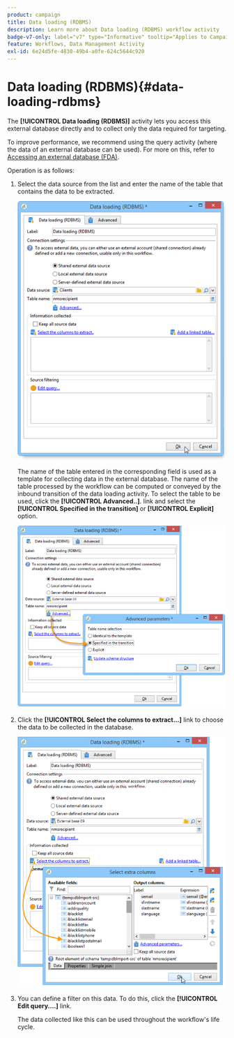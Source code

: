 ```yaml
---
product: campaign
title: Data loading (RDBMS)
description: Learn more about Data loading (RDBMS) workflow activity
badge-v7-only: label="v7" type="Informative" tooltip="Applies to Campaign Classic v7 only"
feature: Workflows, Data Management Activity
exl-id: 6e24d5fe-4830-49b4-a0fe-624c5644c920
---
```

# Data loading (RDBMS){#data-loading-rdbms}



The **[!UICONTROL Data loading (RDBMS)]** activity lets you access this external database directly and to collect only the data required for targeting.

To improve performance, we recommend using the query activity (where the data of an external database can be used). For more on this, refer to [Accessing an external database (FDA)](accessing-an-external-database--fda-.md).

Operation is as follows:

1. Select the data source from the list and enter the name of the table that contains the data to be extracted.

   ![](assets/s_advuser_wf_sgbd_sample_1.png)

   The name of the table entered in the corresponding field is used as a template for collecting data in the external database. The name of the table processed by the workflow can be computed or conveyed by the inbound transition of the data loading activity. To select the table to be used, click the **[!UICONTROL Advanced..]**. link and select the **[!UICONTROL Specified in the transition]** or **[!UICONTROL Explicit]** option.

   ![](assets/s_advuser_wf_sgbd_sample_5.png)

1. Click the **[!UICONTROL Select the columns to extract...]** link to choose the data to be collected in the database.

   ![](assets/s_advuser_wf_sgbd_sample_2.png)

1. You can define a filter on this data. To do this, click the **[!UICONTROL Edit query....]** link.

   The data collected like this can be used throughout the workflow's life cycle.
